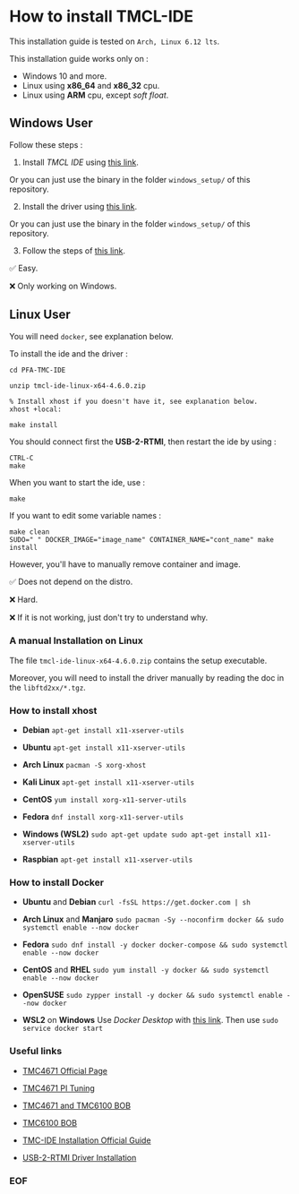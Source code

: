 # How to install TMCL-IDE

This installation guide is tested on `Arch, Linux 6.12 lts`.

This installation guide works only on :

- Windows 10 and more.
- Linux using **x86_64** and **x86_32** cpu.
- Linux using **ARM** cpu, except *soft float*.

## Windows User

Follow these steps :

1) Install *TMCL IDE* using [this link](https://www.analog.com/en/resources/evaluation-hardware-and-software/motor-motion-control-software/tmcl-ide.html#latest).

Or you can just use the binary in the folder `windows_setup/` of this repository.

2) Install the driver using [this link](https://www.analog.com/media/en/technical-documentation/user-guides/USB-2-RTMI_hardware_manual_hw2.0_rev2.01.pdf).

Or you can just use the binary in the folder `windows_setup/` of this repository.

3) Follow the steps of [this link](https://www.analog.com/media/en/technical-documentation/user-guides/USB-2-RTMI_hardware_manual_hw2.0_rev2.01.pdf).

&#x2705; Easy.

&#x274C; Only working on Windows.

## Linux User

You will need `docker`, see explanation below.

To install the ide and the driver :

```
cd PFA-TMC-IDE

unzip tmcl-ide-linux-x64-4.6.0.zip

% Install xhost if you doesn't have it, see explanation below.
xhost +local:

make install
```

You should connect first the **USB-2-RTMI**, then restart the ide by using :

```
CTRL-C
make
```

When you want to start the ide, use :

```
make
```

If you want to edit some variable names :

```
make clean
SUDO=" " DOCKER_IMAGE="image_name" CONTAINER_NAME="cont_name" make install
```

However, you'll have to manually remove container and image.

&#x2705; Does not depend on the distro.

&#x274C; Hard.

&#x274C; If it is not working, just don't try to understand why.

### A manual Installation on Linux

The file `tmcl-ide-linux-x64-4.6.0.zip` contains the setup executable.

Moreover, you will need to install the driver manually 
by reading the doc in the `libftd2xx/*.tgz`.

### How to install xhost

- **Debian**
`apt-get install x11-xserver-utils`

- **Ubuntu**
`apt-get install x11-xserver-utils`

- **Arch Linux**
`pacman -S xorg-xhost`

- **Kali Linux**
`apt-get install x11-xserver-utils`

- **CentOS**
`yum install xorg-x11-server-utils`

- **Fedora**
`dnf install xorg-x11-server-utils`

- **Windows (WSL2)**
`sudo apt-get update sudo apt-get install x11-xserver-utils`

- **Raspbian**
`apt-get install x11-xserver-utils`

### How to install Docker

- **Ubuntu** and **Debian**
`curl -fsSL https://get.docker.com | sh`

- **Arch Linux** and **Manjaro**
`sudo pacman -Sy --noconfirm docker && sudo systemctl enable --now docker`

- **Fedora**
`sudo dnf install -y docker docker-compose && sudo systemctl enable --now docker`

- **CentOS** and **RHEL**
`sudo yum install -y docker && sudo systemctl enable --now docker`

-  **OpenSUSE**
`sudo zypper install -y docker && sudo systemctl enable --now docker`

- **WSL2** on **Windows**
Use *Docker Desktop* with [this link](https://www.docker.com/products/docker-desktop/).
Then use
`sudo service docker start`

### Useful links

- [TMC4671 Official Page](https://www.analog.com/en/products/tmc4671.html)

- [TMC4671 PI Tuning](https://tmc-item.chiplinkstech.com/AN053_TMC4671-PI_Tuning.pdf)

- [TMC4671 and TMC6100 BOB](https://www.analog.com/en/resources/evaluation-hardware-and-software/evaluation-boards-kits/tmc4671-tmc6100-bob.html#eb-overview)

- [TMC6100 BOB](https://www.analog.com/media/en/technical-documentation/data-sheets/TMC6100_datasheet_rev1.03.pdf)

- [TMC-IDE Installation Official Guide](https://www.analog.com/media/en/technical-documentation/user-guides/how-to-start-linux-tmcl-ide.pdf)

- [USB-2-RTMI Driver Installation](https://www.analog.com/media/en/technical-documentation/user-guides/USB-2-RTMI_hardware_manual_hw2.0_rev2.01.pdf)

### EOF

